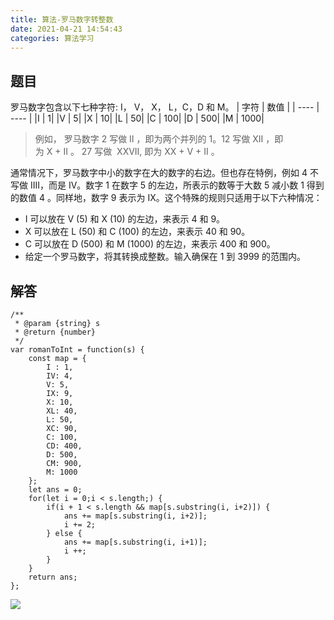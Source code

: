 ```yaml
---
title: 算法-罗马数字转整数
date: 2021-04-21 14:54:43
categories: 算法学习
---
```

## 题目
罗马数字包含以下七种字符: I， V， X， L，C，D 和 M。
|  字符   | 数值  |
|  ----  | ----  |
|I         |    1|
|V        |     5|
|X        |     10|
|L        |     50|
|C        |     100|
|D       |      500|
|M         |    1000|
>例如， 罗马数字 2 写做 II ，即为两个并列的 1。12 写做 XII ，即为 X + II 。 27 写做  XXVII, 即为 XX + V + II 。

通常情况下，罗马数字中小的数字在大的数字的右边。但也存在特例，例如 4 不写做 IIII，而是 IV。数字 1 在数字 5 的左边，所表示的数等于大数 5 减小数 1 得到的数值 4 。同样地，数字 9 表示为 IX。这个特殊的规则只适用于以下六种情况：
- I 可以放在 V (5) 和 X (10) 的左边，来表示 4 和 9。
- X 可以放在 L (50) 和 C (100) 的左边，来表示 40 和 90。 
- C 可以放在 D (500) 和 M (1000) 的左边，来表示 400 和 900。
- 给定一个罗马数字，将其转换成整数。输入确保在 1 到 3999 的范围内。

## 解答
```
/**
 * @param {string} s
 * @return {number}
 */
var romanToInt = function(s) {
    const map = {
        I : 1,
        IV: 4,
        V: 5,
        IX: 9,
        X: 10,
        XL: 40,
        L: 50,
        XC: 90,
        C: 100,
        CD: 400,
        D: 500,
        CM: 900,
        M: 1000
    };
    let ans = 0;
    for(let i = 0;i < s.length;) {
        if(i + 1 < s.length && map[s.substring(i, i+2)]) {
            ans += map[s.substring(i, i+2)];
            i += 2;
        } else {
            ans += map[s.substring(i, i+1)];
            i ++;
        }
    }
    return ans;
};
```
![](https://upload-images.jianshu.io/upload_images/10024246-ee76edd2092de74c.png?imageMogr2/auto-orient/strip%7CimageView2/2/w/1240)


